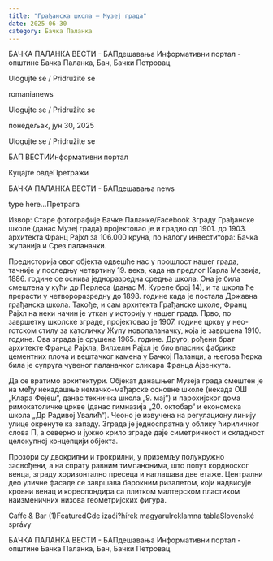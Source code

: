```yaml
---
title: "Грађанска школа – Музеј града"
date: 2025-06-30
category: Бачка Паланка
---
```


БАЧКА ПАЛАНКА ВЕСТИ - БАПдешавања Информативни портал - општине Бачка Паланка, Бач, Бачки Петровац

Ulogujte se / Pridružite se

romanianews

Ulogujte se / Pridružite se

понедељак, јун 30, 2025

Ulogujte se / Pridružite se

БАП ВЕСТИИнформативни портал

Куцајте овдеПретражи

БАЧКА ПАЛАНКА ВЕСТИ - БАПдешавања news

type here...Претрага

Извор: Старе фотографије Бачке Паланке/Facebook
            Зграду Грађанске школе (данас Музеј града) пројектовао је и градио од 1901. до 1903. архитекта Франц Рајхл за 106.000 круна, по налогу инвеститора: Бачка жупанија и Срез паланачки. 

Предисторија овог објекта одвешће нас у прошлост нашег града, тачније у последњу четвртину 19. века, када на предлог Карла Мезеија, 1886. године се оснива једноразредна средња школа. Она је била смештена у кући др Перлеса (данас М. Курепе број 14), и та школа ће прерасти у четвороразредну до 1898. године када је постала Државна грађанска школа. Такође, и сам архитекта Грађанске школе, Франц Рајхл на неки начин је уткан у историју у нашег града.
Прво, по завршетку школске зграде, пројектовао је 1907. године цркву у нео-готском стилу за католичку Жупу новопаланачку, која је завршена 1910. године. Ова зграда је срушена 1965. године. Друго, рођени брат архитекте Франца Рајхла, Вилхелм Рајхл је био власник фабрике цементних плоча и вештачког камена у Бачкој Паланци, а његова ћерка била је супруга чувеног паланачког сликара Франца Ајзенхута.


Да се вратимо архитектури. Објекат данашњег Музеја града смештен је на међу некадашње немачко-мађарске основне школе (некада ОШ „Клара Фејеш“, данас техничка школа „9. мај“) и парохијског дома римокатоличке цркве (данас гимназија „20. октобар“ и економска школа „Др Радивој Увалић“). Чеоно је извучена на регулациону линију улице окренуте ка западу. Зграда је једноспратна у облику ћириличног слова П, а северно и јужно крило зграде даје симетричност и складност целокупној концепцији објекта.


Прозори су двокрилни и трокрилни, у приземљу полукружно засвођени, а на спрату равним тимпанонима, што попут кордноског венца, зграду хоризонтално пресеца и наглашава две етаже. Централни део уличне фасаде се завршава барокним ризалетом, који надвисује кровни венац и кореспондира са плитком малтерском пластиком наизменичних низова геометријских фигура.

Caffe & Bar (1)FeaturedGde izaći?hírek magyarulreklamna tablaSlovenské správy

БАЧКА ПАЛАНКА ВЕСТИ - БАПдешавања Информативни портал - општине Бачка Паланка, Бач, Бачки Петровац
